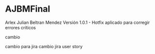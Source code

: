 # AJBMFinal
Arlex Julian Beltran Mendez
Versión 1.0.1 - Hotfix aplicado para corregir errores críticos

cambio

cambio para jira
cambio jira user  story


